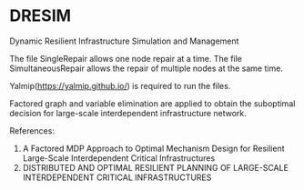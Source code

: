 # DRESIM
Dynamic Resilient Infrastructure Simulation and Management

The file SingleRepair allows one node repair at a time. The file SimultaneousRepair allows the repair of multiple nodes at the same time. 

Yalmip(https://yalmip.github.io/) is required to run the files. 

Factored graph and variable elimination are applied to obtain the suboptimal decision for large-scale interdependent infrastructure network. 

References: 
1. A Factored MDP Approach to Optimal Mechanism Design for Resilient Large-Scale Interdependent Critical Infrastructures
2. DISTRIBUTED AND OPTIMAL RESILIENT PLANNING OF LARGE-SCALE INTERDEPENDENT CRITICAL INFRASTRUCTURES
